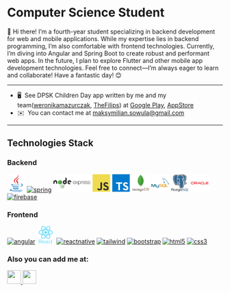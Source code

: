 <h1>Computer Science Student</h1>

👋 Hi there! I’m a fourth-year student specializing in backend development for web and mobile applications. While my expertise lies in backend programming, I’m also comfortable with frontend technologies. Currently, I’m diving into Angular and Spring Boot to create robust and performant web apps. In the future, I plan to explore Flutter and other mobile app development technologies. Feel free to connect—I’m always eager to learn and collaborate! Have a fantastic day! 😊
<hr />

*   🖥️  See DPSK Children Day app written by me and my team([weronikamazurczak](https://github.com/weronikamazurczak), [TheFilips](https://github.com/TheFilips)) at [Google Play](https://play.google.com/store/apps/details?id=com.dpsk.children.day), [AppStore](https://apps.apple.com/pl/app/dpsk/id6479719866)
*   ✉️  You can contact me at [maksymilian.sowula@gmail.com](mailto:maksymilian.sowula@gmail.com)

<hr />

## Technologies Stack

### Backend

<p>
    <a target="_blank" href="https://raw.githubusercontent.com/devicons/devicon/master/icons/java/java-original.svg"
        style="display: inline-block;">
        <img src="https://raw.githubusercontent.com/devicons/devicon/master/icons/java/java-original.svg" alt="java"
            width="42" height="42" 
        />
    </a>
    <a target="_blank" href="https://www.vectorlogo.zone/logos/springio/springio-icon.svg"
        style="display: inline-block;">
      <img src="https://www.vectorlogo.zone/logos/springio/springio-icon.svg"
            alt="spring" width="42" height="42" 
      />
    </a>
    <a target="_blank"
        href="https://raw.githubusercontent.com/devicons/devicon/master/icons/nodejs/nodejs-original-wordmark.svg"
        style="display: inline-block;">
      <img
            src="https://raw.githubusercontent.com/devicons/devicon/master/icons/nodejs/nodejs-original-wordmark.svg"
            alt="nodejs" width="42" height="42" 
      />
    </a>
    <a target="_blank"
        href="https://raw.githubusercontent.com/devicons/devicon/master/icons/express/express-original-wordmark.svg"
        style="display: inline-block;">
      <img
            src="https://raw.githubusercontent.com/devicons/devicon/master/icons/express/express-original-wordmark.svg"
            alt="express" width="42" height="42" 
      />
    </a>
    <a target="_blank"
        href="https://raw.githubusercontent.com/devicons/devicon/master/icons/javascript/javascript-original.svg"
        style="display: inline-block;">
      <img
            src="https://raw.githubusercontent.com/devicons/devicon/master/icons/javascript/javascript-original.svg"
            alt="javascript" width="42" height="42" 
      />
    </a>
    <a target="_blank"
        href="https://raw.githubusercontent.com/devicons/devicon/master/icons/typescript/typescript-original.svg"
        style="display: inline-block;">
      <img
            src="https://raw.githubusercontent.com/devicons/devicon/master/icons/typescript/typescript-original.svg"
            alt="typescript" width="42" height="42" 
      />
    </a>
    <a target="_blank" 
        href="https://raw.githubusercontent.com/devicons/devicon/master/icons/mongodb/mongodb-original-wordmark.svg"
        style="display: inline-block;">
      <img
            src="https://raw.githubusercontent.com/devicons/devicon/master/icons/mongodb/mongodb-original-wordmark.svg"
            alt="mongodb" width="42" height="42" 
      />
    </a>
    <a target="_blank"
        href="https://raw.githubusercontent.com/devicons/devicon/master/icons/mysql/mysql-original-wordmark.svg"
        style="display: inline-block;">
      <img
            src="https://raw.githubusercontent.com/devicons/devicon/master/icons/mysql/mysql-original-wordmark.svg"
            alt="mysql" width="42" height="42" 
      />
    </a>
    <a target="_blank"
        href="https://raw.githubusercontent.com/devicons/devicon/master/icons/postgresql/postgresql-original-wordmark.svg"
        style="display: inline-block;">
      <img
            src="https://raw.githubusercontent.com/devicons/devicon/master/icons/postgresql/postgresql-original-wordmark.svg"
            alt="postgresql" width="42" height="42" 
      />
    </a>
    <a target="_blank" href="https://raw.githubusercontent.com/devicons/devicon/master/icons/oracle/oracle-original.svg"
        style="display: inline-block;">
      <img
            src="https://raw.githubusercontent.com/devicons/devicon/master/icons/oracle/oracle-original.svg"
            alt="oracle" width="42" height="42" 
      />
    </a>
    <a target="_blank" href="https://www.vectorlogo.zone/logos/firebase/firebase-icon.svg"
        style="display: inline-block;">
      <img src="https://www.vectorlogo.zone/logos/firebase/firebase-icon.svg"
            alt="firebase" width="42" height="42" 
      />
    </a>
</p>
  
### Frontend

<p> 
  <a target="_blank" href="https://cdn.jsdelivr.net/gh/devicons/devicon@latest/icons/angular/angular-original.svg" style="display: inline-block;">
      <img
            src="https://cdn.jsdelivr.net/gh/devicons/devicon@latest/icons/angular/angular-original.svg" alt="angular" width="42" height="42" 
      />
    </a>
    <a target="_blank"
        href="https://raw.githubusercontent.com/devicons/devicon/master/icons/react/react-original-wordmark.svg"
        style="display: inline-block;">
      <img
            src="https://raw.githubusercontent.com/devicons/devicon/master/icons/react/react-original-wordmark.svg"
            alt="react" width="42" height="42" 
      />
    </a>
    <a target="_blank" href="https://reactnative.dev/img/header_logo.svg" style="display: inline-block;">
      <img
            src="https://reactnative.dev/img/header_logo.svg" alt="reactnative" width="42" height="42" 
      />
    </a>
    <a target="_blank" href="https://cdn.jsdelivr.net/gh/devicons/devicon@latest/icons/tailwindcss/tailwindcss-original-wordmark.svg" style="display: inline-block;">
      <img
            src="https://cdn.jsdelivr.net/gh/devicons/devicon@latest/icons/tailwindcss/tailwindcss-original-wordmark.svg" alt="tailwind" width="42" height="42" 
      />
    </a>
    <a target="_blank" href="https://cdn.jsdelivr.net/gh/devicons/devicon@latest/icons/bootstrap/bootstrap-original.svg" style="display: inline-block;">
      <img
            src="https://cdn.jsdelivr.net/gh/devicons/devicon@latest/icons/bootstrap/bootstrap-original.svg" alt="bootstrap" width="42" height="42" 
      />
    </a>
    <a target="_blank" href="https://cdn.jsdelivr.net/gh/devicons/devicon@latest/icons/html5/html5-original.svg" style="display: inline-block;">
      <img
            src="https://cdn.jsdelivr.net/gh/devicons/devicon@latest/icons/html5/html5-original.svg" alt="html5" width="42" height="42" 
      />
    </a>
    <a target="_blank" href="https://cdn.jsdelivr.net/gh/devicons/devicon@latest/icons/css3/css3-original.svg" style="display: inline-block;">
      <img
            src="https://cdn.jsdelivr.net/gh/devicons/devicon@latest/icons/css3/css3-original.svg" alt="css3" width="42" height="42" 
      />
    </a>
</p>
                    
### Also you can add me at:
                  
                  
<p align="left">
    <a href="https://www.linkedin.com/in/maksymilian-sowula" target="_blank" rel="noreferrer">
    <picture>
      <source media="(prefers-color-scheme: dark)" srcset="https://raw.githubusercontent.com/danielcranney/readme-generator/main/public/icons/socials/linkedin-dark.svg" />
      <source media="(prefers-color-scheme: light)" srcset="https://raw.githubusercontent.com/danielcranney/readme-generator/main/public/icons/socials/linkedin.svg" />
      <img src="https://raw.githubusercontent.com/danielcranney/readme-generator/main/public/icons/socials/linkedin.svg" width="32" height="32" />
    </picture>
  </a>
  <a href="https://discord.com/users/miluski" target="_blank" rel="noreferrer">
    <picture>
      <source media="(prefers-color-scheme: dark)" srcset="https://raw.githubusercontent.com/danielcranney/readme-generator/main/public/icons/socials/discord-dark.svg" />
      <source media="(prefers-color-scheme: light)" srcset="https://raw.githubusercontent.com/danielcranney/readme-generator/main/public/icons/socials/discord.svg" />
      <img src="https://raw.githubusercontent.com/danielcranney/readme-generator/main/public/icons/socials/discord.svg" width="32" height="32" />
    </picture>
  </a>
</p>
